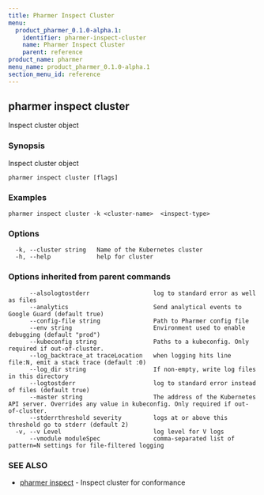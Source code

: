 ```yaml
---
title: Pharmer Inspect Cluster
menu:
  product_pharmer_0.1.0-alpha.1:
    identifier: pharmer-inspect-cluster
    name: Pharmer Inspect Cluster
    parent: reference
product_name: pharmer
menu_name: product_pharmer_0.1.0-alpha.1
section_menu_id: reference
---
```

## pharmer inspect cluster

Inspect cluster object

### Synopsis

Inspect cluster object

```
pharmer inspect cluster [flags]
```

### Examples

```
pharmer inspect cluster -k <cluster-name>  <inspect-type>
```

### Options

```
  -k, --cluster string   Name of the Kubernetes cluster
  -h, --help             help for cluster
```

### Options inherited from parent commands

```
      --alsologtostderr                  log to standard error as well as files
      --analytics                        Send analytical events to Google Guard (default true)
      --config-file string               Path to Pharmer config file
      --env string                       Environment used to enable debugging (default "prod")
      --kubeconfig string                Paths to a kubeconfig. Only required if out-of-cluster.
      --log_backtrace_at traceLocation   when logging hits line file:N, emit a stack trace (default :0)
      --log_dir string                   If non-empty, write log files in this directory
      --logtostderr                      log to standard error instead of files (default true)
      --master string                    The address of the Kubernetes API server. Overrides any value in kubeconfig. Only required if out-of-cluster.
      --stderrthreshold severity         logs at or above this threshold go to stderr (default 2)
  -v, --v Level                          log level for V logs
      --vmodule moduleSpec               comma-separated list of pattern=N settings for file-filtered logging
```

### SEE ALSO

* [pharmer inspect](/docs/reference/pharmer_inspect.md)	 - Inspect cluster for conformance

